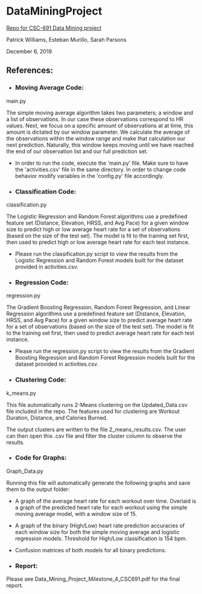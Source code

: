 # DataMiningProject
[Repo for CSC-691 Data Mining project](https://github.com/stbamb/DataMiningProject.git)

Patrick Williams, Esteban Murillo, Sarah Parsons

December 6, 2019

## References:

* ### Moving Average Code:

main.py

The simple moving average algorithm takes two parameters; a window and a list of observations. In our case these observations correspond to HR values. Next, we focus on a specific amount of observations at at time, this amount is dictated by our window parameter. We calculate the average of the observations within the window range and make that calculation our next prediction. Naturally, this window keeps moving until we have reached the end of our observation list and our full prediction set.

* In order to run the code, execute the 'main.py' file. Make sure to have the 'activities.csv' file in the same directory. In order to change code behavior modify variables in the 'config.py' file accordingly.  

* ### Classification Code:

classification.py

The Logistic Regression and Random Forest algorithms use a predefined feature set (Distance, Elevation, HRSS, and Avg Pace) for a given window size to predict high or low average heart rate for a set of observations (based on the size of the test set). The model is fit to the training set first, then used to predict high or low average heart rate for each test instance. 

* Please run the classification.py script to view the results from the Logistic Regression and Random Forest models built for the dataset provided in activities.csv.

* ### Regression Code:

regression.py

The Gradient Boosting Regression, Random Forest Regression, and Linear Regression algorithms use a predefined feature set (Distance, Elevation, HRSS, and Avg Pace) for a given window size to predict average heart rate for a set of observations (based on the size of the test set). The model is fit to the training set first, then used to predict average heart rate for each test instance. 

* Please run the regression.py script to view the results from the Gradient Boosting Regression and Random Forest Regression models built for the dataset provided in activities.csv.

* ### Clustering Code:

k_means.py

This file automatically runs 2-Means clustering on the Updated_Data.csv file included in the repo. The features used for clustering are Workout Duration, Distance, and Calories Burned.

The output clusters are written to the file 2_means_results.csv. The user can then open this .csv file and filter the cluster column to observe the results.

* ### Code for Graphs:

Graph_Data.py

Running this file will automatically generate the following graphs and save them to the output folder:
* A graph of the average heart rate for each workout over time. Overlaid is a graph of the predicted heart rate for each workout using the simple moving average model, with a window size of 15.
* A graph of the binary (High/Low) heart rate prediction accuracies of each window size for both the simple moving average and logistic regression models. Threshold for High/Low classification is 154 bpm.
* Confusion matrices of both models for all binary predictions.


* ### Report:

Please see Data_Mining_Project_Milestone_4_CSC691.pdf for the final report.
